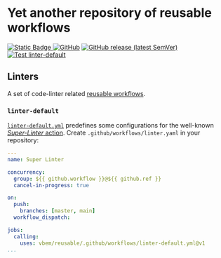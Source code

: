 # Yet another repository of reusable workflows
[![Static Badge](https://img.shields.io/badge/GitHub%20Actions-reusable%20workflows-blue?logo=github)
](https://docs.github.com/en/actions/using-workflows/reusing-workflows)
[![GitHub](https://img.shields.io/github/license/vbem/reusable)](LICENSE)
[![GitHub release (latest SemVer)](https://img.shields.io/github/v/release/vbem/reusable?label=Release&logo=github)](https://github.com/vbem/reusable/releases)
[![Test linter-default](https://github.com/vbem/reusable/actions/workflows/linter-default.test.yml/badge.svg)](https://github.com/vbem/reusable/actions/workflows/linter-default.test.yml)

## Linters
A set of code-linter related [reusable workflows](https://docs.github.com/en/actions/using-workflows/reusing-workflows).

### `linter-default`
[`linter-default.yml`](.github/workflows/linter-default.yml) predefines some configurations for the well-known [*Super-Linter* action](https://github.com/marketplace/actions/super-linter). Create `.github/workflows/linter.yaml` in your repository:
```yaml
---
name: Super Linter

concurrency:
  group: ${{ github.workflow }}@${{ github.ref }}
  cancel-in-progress: true

on:
  push:
    branches: [master, main]
  workflow_dispatch:

jobs:
  calling:
    uses: vbem/reusable/.github/workflows/linter-default.yml@v1
...
```